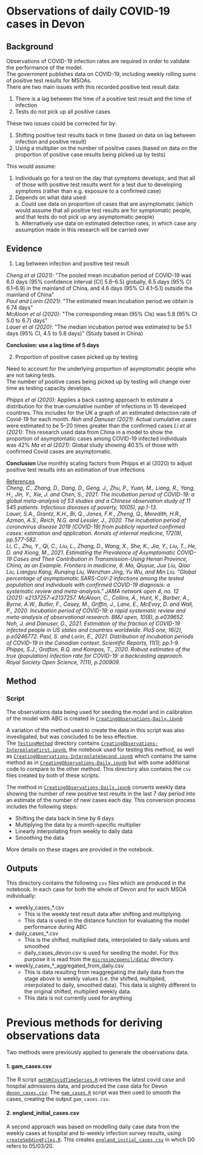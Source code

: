 # Observations of daily COVID-19 cases in Devon
## Background
Observations of COVID-19 infection rates are required in order to validate the performance of the model.  
The government publishes data on COVID-19, including weekly rolling sums of positive test results for MSOAs.  
There are two main issues with this recorded positive test result data:  
1.	There is a lag between the time of a positive test result and the time of infection
2.	Tests do not pick up all positive cases

These two issues could be corrected for by:
1.	Shifting positive test results back in time (based on data on lag between infection and positive result)
2.	Using a multiplier on the number of positive cases (based on data on the proportion of positive case results being picked up by tests)

This would assume:
1.	Individuals go for a test on the day that symptoms develops; and that all of those with positive test results went for a test due to developing symptoms (rather than e.g. exposure to a confirmed case)
2.	Depends on what data used:  
 a.	Could use data on proportion of cases that are asymptomatic (which would assume that all positive test results are for symptomatic people, and that tests do not pick up any asymptomatic people)  
 b.	Alternatively use data on estimated detection rates, in which case any assumption made in this research will be carried over

## Evidence

1.	Lag between infection and positive test result  
  
<i>Cheng et al (2021)</i>: "The pooled mean incubation period of COVID-19 was 6.0 days (95% confidence interval [CI] 5.6–6.5) globally, 6.5 days (95% CI 6.1–6.9) in the mainland of China, and 4.6 days (95% CI 4.1–5.1) outside the mainland of China"  
<i>Paul and Lorin (2021)</i>: "The estimated mean incubation period we obtain is 6.74 days"  
<i>McAloon et al (2020)</i>: "The corresponding mean (95% CIs) was 5.8 (95% CI 5.0 to 6.7) days"  
<i>Lauer et al (2020)</i>: "The median incubation period was estimated to be 5.1 days (95% CI, 4.5 to 5.8 days)" (Study based in China)  

<b> Conclusion: use a lag time of 5 days </b>

2.	Proportion of positive cases picked up by testing

Need to account for the underlying proportion of asymptomatic people who are not taking tests.   
The number of positive cases being picked up by testing will change over time as testing capacity develops.

<i>Phipps et al (2020)</i>: Applies a back casting approach to estimate a distribution for the true cumulative number of infections in 15 developed countries. This includes for the UK a graph of an estimated detection rate of Covid-19 for each month. 
<i>Noh and Danuser (2021)</i>: Actual cumulative cases were estimated to be 5–20 times greater than the confirmed cases
<i>Li et al (2021)</i>: This research used data from China in a model to show the proportion of asymptomatic cases among COVID-19 infected individuals was 42%
<i>Ma et al (2021)</i>: Global study showing 40.5% of those with confirmed Covid cases are asymptomatic.

<b>Conclusion </b>
Use monthly scaling factors from Phipps et al (2020) to adjust positive test results into an estimation of true infections

<u>References</u>   
<i>Cheng, C., Zhang, D., Dang, D., Geng, J., Zhu, P., Yuan, M., Liang, R., Yang, H., Jin, Y., Xie, J. and Chen, S., 2021. The incubation period of COVID-19: a global meta-analysis of 53 studies and a Chinese observation study of 11 545 patients. Infectious diseases of poverty, 10(05), pp.1-13.  
Lauer, S.A., Grantz, K.H., Bi, Q., Jones, F.K., Zheng, Q., Meredith, H.R., Azman, A.S., Reich, N.G. and Lessler, J., 2020. The incubation period of coronavirus disease 2019 (COVID-19) from publicly reported confirmed cases: estimation and application. Annals of internal medicine, 172(9), pp.577-582.  
Li, C., Zhu, Y., Qi, C., Liu, L., Zhang, D., Wang, X., She, K., Jia, Y., Liu, T., He, D. and Xiong, M., 2021. Estimating the Prevalence of Asymptomatic COVID-19 Cases and Their Contribution in Transmission-Using Henan Province, China, as an Example. Frontiers in medicine, 8.
Ma, Qiuyue, Jue Liu, Qiao Liu, Liangyu Kang, Runqing Liu, Wenzhan Jing, Yu Wu, and Min Liu. "Global percentage of asymptomatic SARS-CoV-2 infections among the tested population and individuals with confirmed COVID-19 diagnosis: a systematic review and meta-analysis." JAMA network open 4, no. 12 (2021): e2137257-e2137257.
McAloon, C., Collins, Á., Hunt, K., Barber, A., Byrne, A.W., Butler, F., Casey, M., Griffin, J., Lane, E., McEvoy, D. and Wall, P., 2020. Incubation period of COVID-19: a rapid systematic review and meta-analysis of observational research. BMJ open, 10(8), p.e039652.  
Noh, J. and Danuser, G., 2021. Estimation of the fraction of COVID-19 infected people in US states and countries worldwide. PloS one, 16(2), p.e0246772.
Paul, S. and Lorin, E., 2021. Distribution of incubation periods of COVID-19 in the Canadian context. Scientific Reports, 11(1), pp.1-9.  
Phipps, S.J., Grafton, R.Q. and Kompas, T., 2020. Robust estimates of the true (population) infection rate for COVID-19: a backcasting approach. Royal Society Open Science, 7(11), p.200909.</i>

## Method
### Script
The observations data being used for seeding the model and in calibration of the model with ABC is created in [`CreatingObservations-Daily.ipynb`](https://github.com/Urban-Analytics/RAMP-UA/blob/Mollys_DA/experiments/calibration/observation_data/CreatingObservations-Daily.ipynb)

A variation of the method used to create the data in this script was also investigated, but was concluded to be less effective.   
The [`TestingMethod`](https://github.com/Urban-Analytics/RAMP-UA/blob/Mollys_DA/experiments/calibration/observation_data/TestingMethod/) directory contains [`CreatingObservations-InterpolateFirst.ipynb`](https://github.com/Urban-Analytics/RAMP-UA/blob/Mollys_DA/experiments/calibration/observation_data/TestingMethod/CreatingObservations-Daily-InterpolateFirst.ipynb), the notebook used for testing this method, as well as [`CreatingObservations-InterpolateSecond.ipynb`](https://github.com/Urban-Analytics/RAMP-UA/blob/Mollys_DA/experiments/calibration/observation_data/TestingMethod/CreatingObservations-Daily-InterpolateSecond.ipynb) which contains the same method as in [`CreatingObservations-Daily.ipynb`](https://github.com/Urban-Analytics/RAMP-UA/blob/Mollys_DA/experiments/calibration/observation_data/CreatingObservations-Daily.ipynb) but with some additional code to compare to the other method. This directory also contains the `csv` files created by both of these scripts.  

The method in [`CreatingObservations-Daily.ipynb`](https://github.com/Urban-Analytics/RAMP-UA/blob/Mollys_DA/experiments/calibration/observation_data/CreatingObservations-Daily.ipynb) converts weekly data showing the number of new positive test results in the last 7 day period into an estimate of the number of new cases each day. This conversion process includes the following steps:

* Shifting the data back in time by 6 days
* Multiplying the data by a month-specific multiplier
* Linearly interpolating from weekly to daily data
* Smoothing the data

More details on these stages are provided in the notebook.

## Outputs
This directory contains the following `csv` files which are produced in the notebook. In each case for both the whole of Devon and for each MSOA individually:
* weekly_cases_*.csv
  * This is the weekly test result data after shifting and multiplying
  * This data is used in the distance function for evaluating the model performance during ABC
* daily_cases_*.csv
  * This is the shifted, multiplied data, interpolated to daily values and smoothed
  * daily_cases_devon.csv is used for seeding the model. For this purpose it is read from the [`microsim/opencl/data/`](
https://github.com/Urban-Analytics/RAMP-UA/blob/Mollys_DA/microsim/opencl/data) directory.
* weekly_cases_*_aggregated_from_daily.csv
  * This is data resulting from reaggregating the daily data from the stage above to weekly values (i.e. the shifted, multiplied, interpolated to daily,  smoothed data). This data is slightly different to the original shifted, multiplied weekly data. 
  * This data is not currently used for anything

# Previous methods for deriving observations data
Two methods were previously applied to generate the observations data. 

#### 1. gam_cases.csv
The R script [`getUKCovidTimeSeries.R`](https://github.com/Urban-Analytics/RAMP-UA/blob/master/experiments/calibration/observation_data/getUKCovidTimeSeries.R) retrieves the latest covid case and hospital admissions data, and produced the case data for Devon [`devon_cases.csv`](https://github.com/Urban-Analytics/RAMP-UA/tree/master/experiments/calibration/observation_data/devon_cases.csv). The [`gam_cases.R`](https://github.com/Urban-Analytics/RAMP-UA/blob/master/experiments/calibration/observation_data/gam_cases.R) script was then used to smooth the cases, creating the output `gam_cases.csv`.

#### 2. england_initial_cases.csv
A second approach was based on modelling daily case data from the weekly cases at hospital and bi-weekly infection survey results, using [`createSeddingFiles.R`](https://github.com/Urban-Analytics/RAMP-UA/blob/Ecotwins-withCommuting/lab/createSeedingFiles.R). This creates [`england_initial_cases.csv`](https://github.com/Urban-Analytics/RAMP-UA/tree/master/experiments/calibration/observation_data/england_initial_cases.csv) in which D0 refers to 05/03/20.


